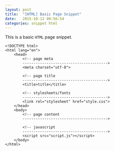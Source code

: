 ```yaml
---
layout: post
title:  "[HTML] Basic Page Snippet"
date:   2015-10-12 00:56:54
categories: snippet html 
---
```


This is a basic `HTML` page snippet.

    <!DOCTYPE html>
    <html lang="en">
        <head>
            <!-- page meta
            --------------------------------------->
            <meta charset="utf-8">

            <!-- page title
            --------------------------------------->
            <title>title</title>

            <!-- stylesheets/fonts
            --------------------------------------->
            <link rel="stylesheet" href="style.css">
        </head>
        <body>
            <!-- page content
            --------------------------------------->

            <!-- javascript
            --------------------------------------->
            <script src="script.js"></script>
        </body>
    </html>
